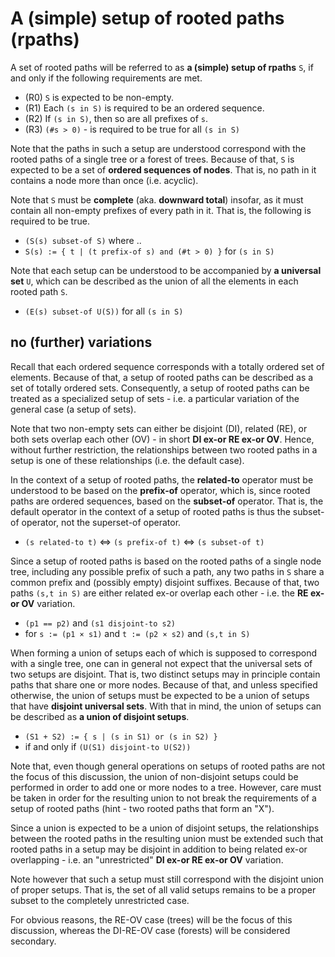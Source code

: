 
<!-- ======================================================================= -->
# A (simple) setup of rooted paths (rpaths)

A set of rooted paths will be referred to as **a (simple) setup of rpaths**
`S`, if and only if the following requirements are met.

* (R0) `S` is expected to be non-empty.
* (R1) Each `(s in S)` is required to be an ordered sequence.
* (R2) If `(s in S)`, then so are all prefixes of `s`.
* (R3) `(#s > 0)` - is required to be true for all `(s in S)`

Note that the paths in such a setup are understood correspond with the rooted
paths of a single tree or a forest of trees. Because of that, `S` is expected
to be a set of **ordered sequences of nodes**. That is, no path in it contains
a node more than once (i.e. acyclic).

Note that `S` must be **complete** (aka. **downward total**) insofar, as it
must contain all non-empty prefixes of every path in it. That is, the following
is required to be true.

* `(S(s) subset-of S)` where ..
* `S(s) := { t | (t prefix-of s) and (#t > 0) }` for `(s in S)`

Note that each setup can be understood to be accompanied by **a universal set**
`U`, which can be described as the union of all the elements in each rooted
path `S`.

* `(E(s) subset-of U(S))` for all `(s in S)`

<!-- ======================================================================= -->
## no (further) variations

Recall that each ordered sequence corresponds with a totally ordered set of
elements. Because of that, a setup of rooted paths can be described as a set
of totally ordered sets. Consequently, a setup of rooted paths can be treated
as a specialized setup of sets - i.e. a particular variation of the general
case (a setup of sets).

Note that two non-empty sets can either be disjoint (DI), related (RE), or
both sets overlap each other (OV) - in short **DI ex-or RE ex-or OV**. Hence,
without further restriction, the relationships between two rooted paths in a
setup is one of these relationships (i.e. the default case).

In the context of a setup of rooted paths, the **related-to** operator must
be understood to be based on the **prefix-of** operator, which is, since
rooted paths are ordered sequences, based on the **subset-of** operator.
That is, the default operator in the context of a setup of rooted paths is
thus the subset-of operator, not the superset-of operator.

* `(s related-to t)` <=> `(s prefix-of t)` <=> `(s subset-of t)`

Since a setup of rooted paths is based on the rooted paths of a single node
tree, including any possible prefix of such a path, any two paths in `S`
share a common prefix and (possibly empty) disjoint suffixes. Because of that,
two paths `(s,t in S)` are either related ex-or overlap each other - i.e. the
**RE ex-or OV** variation.

* `(p1 == p2)` and `(s1 disjoint-to s2)`
* for `s := (p1 × s1)` and `t := (p2 × s2)` and `(s,t in S)`

When forming a union of setups each of which is supposed to correspond with
a single tree, one can in general not expect that the universal sets of two
setups are disjoint. That is, two distinct setups may in principle contain
paths that share one or more nodes. Because of that, and unless specified
otherwise, the union of setups must be expected to be a union of setups that
have **disjoint universal sets**. With that in mind, the union of setups can
be described as **a union of disjoint setups**.

* `(S1 + S2) := { s | (s in S1) or (s in S2) }`
* if and only if `(U(S1) disjoint-to U(S2))`

Note that, even though general operations on setups of rooted paths are not the
focus of this discussion, the union of non-disjoint setups could be performed
in order to add one or more nodes to a tree. However, care must be taken in
order for the resulting union to not break the requirements of a setup of rooted
paths (hint - two rooted paths that form an "X").

Since a union is expected to be a union of disjoint setups, the relationships
between the rooted paths in the resulting union must be extended such that
rooted paths in a setup may be disjoint in addition to being related ex-or
overlapping - i.e. an "unrestricted" **DI ex-or RE ex-or OV** variation.

Note however that such a setup must still correspond with the disjoint union
of proper setups. That is, the set of all valid setups remains to be a proper
subset to the completely unrestricted case.

For obvious reasons, the RE-OV case (trees) will be the focus of this
discussion, whereas the DI-RE-OV case (forests) will be considered secondary.
